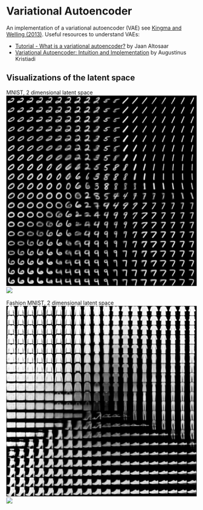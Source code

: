 # Variational Autoencoder
An implementation of a variational autoencoder (VAE) see [Kingma and Welling (2013)](https://arxiv.org/abs/1312.6114). Useful resources to understand VAEs:
- [Tutorial - What is a variational autoencoder?](https://jaan.io/what-is-variational-autoencoder-vae-tutorial/) by Jaan Altosaar
- [Variational Autoencoder: Intuition and Implementation](https://wiseodd.github.io/techblog/2016/12/10/variational-autoencoder/) by Augustinus Kristiadi

## Visualizations of the latent space
MNIST, 2 dimensional latent space
![](latent_space_MNIST.png)
![](cycle_MNIST.gif)

Fashion MNIST, 2 dimensional latent space
![](latent_space_FMNIST.png)
![](cycle_FMNIST.gif)
